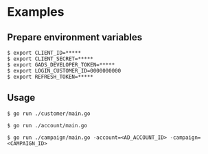 # Examples

## Prepare environment variables

```
$ export CLIENT_ID=*****
$ export CLIENT_SECRET=*****
$ export GADS_DEVELOPER_TOKEN=*****
$ export LOGIN_CUSTOMER_ID=0000000000
$ export REFRESH_TOKEN=*****
```

## Usage

```
$ go run ./customer/main.go
```

```
$ go run ./account/main.go
```

```
$ go run ./campaign/main.go -account=<AD_ACCOUNT_ID> -campaign=<CAMPAIGN_ID>
```
